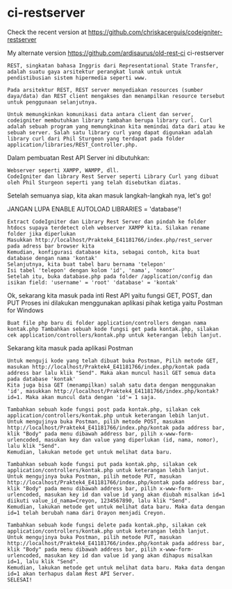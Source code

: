 # ci-restserver
Check the recent version at https://github.com/chriskacerguis/codeigniter-restserver

My alternate version https://github.com/ardisaurus/old-rest-ci
ci-restserver


    REST, singkatan bahasa Inggris dari Representational State Transfer, adalah suatu gaya arsitektur perangkat lunak untuk untuk pendistibusian sistem hipermedia seperti www.

    Pada arsitektur REST, REST server menyediakan resources (sumber daya/data) dan REST client mengakses dan menampilkan resource tersebut untuk penggunaan selanjutnya.

    Untuk memungkinkan komunikasi data antara client dan server, codeigniter membutuhkan library tambahan berupa library curl. Curl adalah sebuah program yang memungkinan kita memindai data dari atau ke sebuah server. Salah satu library curl yang dapat digunakan adalah library curl dari Phil Sturgeon yang terdapat pada folder application/libraries/REST_Controller.php.

Dalam pembuatan Rest API Server ini dibutuhkan:

    Webserver seperti XAMPP, WAMPP, dll.
    CodeIgniter dan library Rest Server seperti Library Curl yang dibuat oleh Phil Sturgeon seperti yang telah disebutkan diatas.

Setelah semuanya siap, kita akan masuk langkah-langkah nya, let's go!

JANGAN LUPA ENABLE AUTOLOAD LIBRARIES = 'database'!

    Extract CodeIgniter dan Library Rest Server dan pindah ke folder htdocs supaya terdetect oleh webserver XAMPP kita. Silakan rename folder jika diperlukan
    Masukkan http://localhost/Praktek4_E41181766/index.php/rest_server pada adress bar browser kita
    Kemudian, konfigurasi database kita, sebagai contoh, kita buat database dengan nama 'kontak'
    Selanjutnya, kita buat tabel baru bernama 'telepon'
    Isi tabel 'telepon' dengan kolom 'id', 'nama', 'nomor'
    Setelah itu, buka database.php pada folder /application/config dan isikan field: 'username' = 'root' 'database' = 'kontak'

Ok, sekarang kita masuk pada inti Rest API yaitu fungsi GET, POST, dan PUT Proses ini dilakukan menggunakan aplikasi pihak ketiga yaitu Postman for Windows

    Buat file php baru di folder application/controllers dengan nama kontak.php Tambahkan sebuah kode fungsi get pada kontak.php, silakan cek application/controllers/kontak.php untuk keterangan lebih lanjut.

Sekarang kita masuk pada aplikasi Postman

    Untuk menguji kode yang telah dibuat buka Postman, Pilih metode GET, masukan http://localhost/Praktek4_E41181766/index.php/kontak pada address bar lalu klik "Send". Maka akan muncul hasil GET semua data pada database 'kontak'
    Kita juga bisa GET (menampilkan) salah satu data dengan menggunakan 'id', masukkan http://localhost/Praktek4_E41181766/index.php/kontak?id=1. Maka akan muncul data dengan 'id'= 1 saja.

    Tambahkan sebuah kode fungsi post pada kontak.php, silakan cek application/controllers/kontak.php untuk keterangan lebih lanjut.
    Untuk mengujinya buka Postman, pilih metode POST, masukan http://localhost/Praktek4_E41181766/index.php/kontak pada address bar, klik "Body" pada menu dibawah address bar, pilih x-www-form-urlencoded, masukan key dan value yang diperlukan (id, nama, nomor), lalu klik "Send".
    Kemudian, lakukan metode get untuk melihat data baru.

    Tambahkan sebuah kode fungsi put pada kontak.php, silakan cek application/controllers/kontak.php untuk keterangan lebih lanjut.
    Untuk mengujinya buka Postman, pilih metode PUT, masukan http://localhost/Praktek4_E41181766/index.php/kontak pada address bar, klik "Body" pada menu dibawah address bar, pilih x-www-form-urlencoded, masukan key id dan value id yang akan diubah misalkan id=1 diikuti value_id_nama=Creyon, 1234567890, lalu klik "Send".
    Kemudian, lakukan metode get untuk melihat data baru. Maka data dengan id=1 telah berubah nama dari Orayon menjadi Creyon.

    Tambahkan sebuah kode fungsi delete pada kontak.php, silakan cek application/controllers/kontak.php untuk keterangan lebih lanjut.
    Untuk mengujinya buka Postman, pilih metode PUT, masukan http://localhost/Praktek4_E41181766/index.php/kontak pada address bar, klik "Body" pada menu dibawah address bar, pilih x-www-form-urlencoded, masukan key id dan value id yang akan dihapus misalkan id=1, lalu klik "Send".
    Kemudian, lakukan metode get untuk melihat data baru. Maka data dengan id=1 akan terhapus dalam Rest API Server.
    SELESAI!

